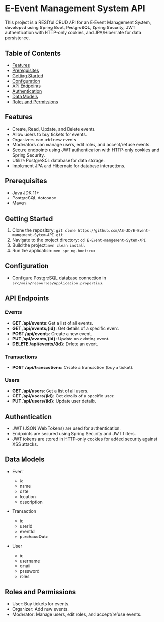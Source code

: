 # E-Event Management System API

This project is a RESTful CRUD API for an E-Event Management System, developed using Spring Boot, PostgreSQL, Spring Security, JWT authentication with HTTP-only cookies, and JPA/Hibernate for data persistence.

## Table of Contents

- [Features](#features)
- [Prerequisites](#prerequisites)
- [Getting Started](#getting-started)
- [Configuration](#configuration)
- [API Endpoints](#api-endpoints)
- [Authentication](#authentication)
- [Data Models](#data-models)
- [Roles and Permissions](#roles-and-permissions)


## Features

- Create, Read, Update, and Delete events.
- Allow users to buy tickets for events.
- Organizers can add new events.
- Moderators can manage users, edit roles, and accept/refuse events.
- Secure endpoints using JWT authentication with HTTP-only cookies and Spring Security.
- Utilize PostgreSQL database for data storage.
- Implement JPA and Hibernate for database interactions.

## Prerequisites

- Java JDK 11+
- PostgreSQL database
- Maven

## Getting Started

1. Clone the repository: `git clone https://github.com/AS-JD/E-Event-mangement-Sytem-API.git`
2. Navigate to the project directory: `cd E-Event-mangement-Sytem-API`
3. Build the project: `mvn clean install`
4. Run the application: `mvn spring-boot:run`

## Configuration

- Configure PostgreSQL database connection in `src/main/resources/application.properties`.

## API Endpoints

### Events

- **GET /api/events**: Get a list of all events.
- **GET /api/events/{id}**: Get details of a specific event.
- **POST /api/events**: Create a new event.
- **PUT /api/events/{id}**: Update an existing event.
- **DELETE /api/events/{id}**: Delete an event.

### Transactions

- **POST /api/transactions**: Create a transaction (buy a ticket).

### Users

- **GET /api/users**: Get a list of all users.
- **GET /api/users/{id}**: Get details of a specific user.
- **PUT /api/users/{id}**: Update user details.


## Authentication

- JWT (JSON Web Tokens) are used for authentication.
- Endpoints are secured using Spring Security and JWT filters.
- JWT tokens are stored in HTTP-only cookies for added security against XSS attacks.

## Data Models

- Event
  - id
  - name
  - date
  - location
  - description

- Transaction
  - id
  - userId
  - eventId
  - purchaseDate

- User
  - id
  - username
  - email
  - password
  - roles


## Roles and Permissions

- User: Buy tickets for events.
- Organizer: Add new events.
- Moderator: Manage users, edit roles, and accept/refuse events.


